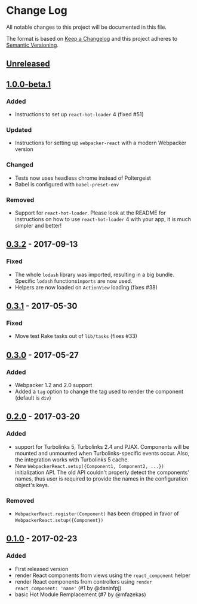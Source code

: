 # Change Log
All notable changes to this project will be documented in this file.

The format is based on [Keep a Changelog](http://keepachangelog.com/)
and this project adheres to [Semantic Versioning](http://semver.org/).

## [Unreleased]

## [1.0.0-beta.1]

### Added
- Instructions to set up `react-hot-loader` 4 (fixed #51)

### Updated
- Instructions for setting up `webpacker-react` with a modern Webpacker version

### Changed
- Tests now uses headless chrome instead of Poltergeist
- Babel is configured with `babel-preset-env`

### Removed
- Support for `react-hot-loader`. Please look at the README for instructions on how to use `react-hot-loader` 4 with your app, it is much simpler and better!

## [0.3.2] - 2017-09-13

### Fixed
- The whole `lodash` library was imported, resulting in a big bundle. Specific `lodash` functions`imports` are now used.
- Helpers are now loaded on `ActionView` loading (fixes #38)

## [0.3.1] - 2017-05-30

### Fixed
- Move test Rake tasks out of `lib/tasks` (fixes #33)

## [0.3.0] - 2017-05-27

### Added
- Webpacker 1.2 and 2.0 support
- Added a `tag` option to change the tag used to render the component (default is `div`)

## [0.2.0] - 2017-03-20

### Added
- support for Turbolinks 5, Turbolinks 2.4 and PJAX. Components will be mounted and unmounted when Turbolinks-specific events occur. Also, the integration works with Turbolinks 5 cache.
- New `WebpackerReact.setup({Component1, Component2, ...})` initialization API. The old API couldn't properly detect the components' names, thus user is required to provide the names in the configuration object's keys.
### Removed
- `WebpackerReact.register(Component)` has been dropped in favor of `WebpackerReact.setup({Component})`

## [0.1.0] - 2017-02-23

### Added
- First released version
- render React components from views using the `react_component` helper
- render React components from controllers using `render react_component: 'name'` (#1 by @daninfpj)
- basic Hot Module Remplacement (#7 by @mfazekas)

[Unreleased]: https://github.com/renchap/webpacker-react/compare/v1.0.0-beta.1...HEAD
[1.0.0-beta.1]: https://github.com/renchap/webpacker-react/tree/v1.0.0-beta.1
[0.3.2]: https://github.com/renchap/webpacker-react/tree/v0.3.2
[0.3.1]: https://github.com/renchap/webpacker-react/tree/v0.3.1
[0.3.0]: https://github.com/renchap/webpacker-react/tree/v0.3.0
[0.2.0]: https://github.com/renchap/webpacker-react/tree/v0.2.0
[0.1.0]: https://github.com/renchap/webpacker-react/tree/v0.1.0
